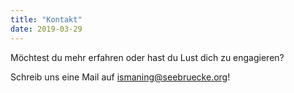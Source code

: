 ```yaml
---
title: "Kontakt"
date: 2019-03-29
---
```


Möchtest du mehr erfahren oder hast du Lust dich zu engagieren?

Schreib uns eine Mail auf ismaning@seebruecke.org!
